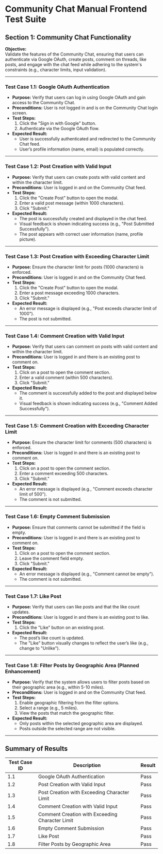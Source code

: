 # Community Chat Manual Frontend Test Suite

## Section 1: Community Chat Functionality

**Objective:**  
Validate the features of the Community Chat, ensuring that users can authenticate via Google OAuth, create posts, comment on threads, like posts, and engage with the chat feed while adhering to the system's constraints (e.g., character limits, input validation).

---

### Test Case 1.1: Google OAuth Authentication

- **Purpose:** Verify that users can log in using Google OAuth and gain access to the Community Chat.
- **Preconditions:** User is not logged in and is on the Community Chat login screen.
- **Test Steps:**
  1. Click the "Sign in with Google" button.
  2. Authenticate via the Google OAuth flow.
- **Expected Result:**
  - User is successfully authenticated and redirected to the Community Chat feed.
  - User’s profile information (name, email) is populated correctly.

---

### Test Case 1.2: Post Creation with Valid Input

- **Purpose:** Verify that users can create posts with valid content and within the character limit.
- **Preconditions:** User is logged in and on the Community Chat feed.
- **Test Steps:**
  1. Click the "Create Post" button to open the modal.
  2. Enter a valid post message (within 1000 characters).
  3. Click "Submit."
- **Expected Result:**
  - The post is successfully created and displayed in the chat feed.
  - Visual feedback is shown indicating success (e.g., "Post Submitted Successfully").
  - The post appears with correct user information (name, profile picture).

---

### Test Case 1.3: Post Creation with Exceeding Character Limit

- **Purpose:** Ensure the character limit for posts (1000 characters) is enforced.
- **Preconditions:** User is logged in and on the Community Chat feed.
- **Test Steps:**
  1. Click the "Create Post" button to open the modal.
  2. Enter a post message exceeding 1000 characters.
  3. Click "Submit."
- **Expected Result:**
  - An error message is displayed (e.g., "Post exceeds character limit of 1000").
  - The post is not submitted.

---

### Test Case 1.4: Comment Creation with Valid Input

- **Purpose:** Verify that users can comment on posts with valid content and within the character limit.
- **Preconditions:** User is logged in and there is an existing post to comment on.
- **Test Steps:**
  1. Click on a post to open the comment section.
  2. Enter a valid comment (within 500 characters).
  3. Click "Submit."
- **Expected Result:**
  - The comment is successfully added to the post and displayed below it.
  - Visual feedback is shown indicating success (e.g., "Comment Added Successfully").

---

### Test Case 1.5: Comment Creation with Exceeding Character Limit

- **Purpose:** Ensure the character limit for comments (500 characters) is enforced.
- **Preconditions:** User is logged in and there is an existing post to comment on.
- **Test Steps:**
  1. Click on a post to open the comment section.
  2. Enter a comment exceeding 500 characters.
  3. Click "Submit."
- **Expected Result:**
  - An error message is displayed (e.g., "Comment exceeds character limit of 500").
  - The comment is not submitted.

---

### Test Case 1.6: Empty Comment Submission

- **Purpose:** Ensure that comments cannot be submitted if the field is empty.
- **Preconditions:** User is logged in and there is an existing post to comment on.
- **Test Steps:**
  1. Click on a post to open the comment section.
  2. Leave the comment field empty.
  3. Click "Submit."
- **Expected Result:**
  - An error message is displayed (e.g., "Comment cannot be empty").
  - The comment is not submitted.

---

### Test Case 1.7: Like Post

- **Purpose:** Verify that users can like posts and that the like count updates.
- **Preconditions:** User is logged in and there is an existing post to like.
- **Test Steps:**
  1. Click the "Like" button on an existing post.
- **Expected Result:**
  - The post’s like count is updated.
  - The "Like" button visually changes to reflect the user’s like (e.g., change to "Unlike").

---

### Test Case 1.8: Filter Posts by Geographic Area (Planned Enhancement)

- **Purpose:** Verify that the system allows users to filter posts based on their geographic area (e.g., within 5-10 miles).
- **Preconditions:** User is logged in and on the Community Chat feed.
- **Test Steps:**
  1. Enable geographic filtering from the filter options.
  2. Select a range (e.g., 5 miles).
  3. View the posts that match the geographic filter.
- **Expected Result:**
  - Only posts within the selected geographic area are displayed.
  - Posts outside the selected range are not visible.

---

## Summary of Results

| Test Case ID | Description                                     | Result |
| ------------ | ----------------------------------------------- | ------ |
| 1.1          | Google OAuth Authentication                     | Pass   |
| 1.2          | Post Creation with Valid Input                  | Pass   |
| 1.3          | Post Creation with Exceeding Character Limit    | Pass   |
| 1.4          | Comment Creation with Valid Input               | Pass   |
| 1.5          | Comment Creation with Exceeding Character Limit | Pass   |
| 1.6          | Empty Comment Submission                        | Pass   |
| 1.7          | Like Post                                       | Pass   |
| 1.8          | Filter Posts by Geographic Area                 | Pass   |

